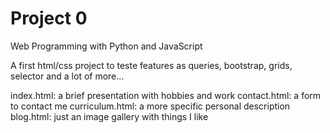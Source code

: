 # Project 0

Web Programming with Python and JavaScript

A first html/css project to teste features as queries, bootstrap, grids, selector and a lot of more...

index.html: a brief presentation with hobbies and work
contact.html: a form to contact me
curriculum.html: a more specific personal description
blog.html: just an image gallery with things I like



